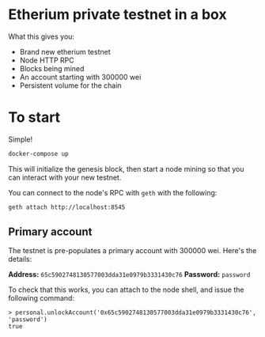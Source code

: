 # Etherium private testnet in a box

What this gives you:

- Brand new etherium testnet
- Node HTTP RPC
- Blocks being mined
- An account starting with 300000 wei
- Persistent volume for the chain

# To start

Simple!

```bash
docker-compose up
```

This will initialize the genesis block, then start a node mining so that you
can interact with your new testnet.

You can connect to the node's RPC with `geth` with the following:

```bash
geth attach http://localhost:8545
```

## Primary account

The testnet is pre-populates a primary account with 300000 wei. Here's the
details:

**Address:** `65c5902748130577003dda31e0979b3331430c76`
**Password:** `password`

To check that this works, you can attach to the node shell, and issue the
following command:

```
> personal.unlockAccount('0x65c5902748130577003dda31e0979b3331430c76', 'password')
true
```
